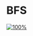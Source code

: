 ﻿# BFS
[![100%](https://progress-bar.dev/10/?scale=30&title=progress&width=500&color=babaca&suffix=/30)](https://www.acmicpc.net/workbook/view/7313)
